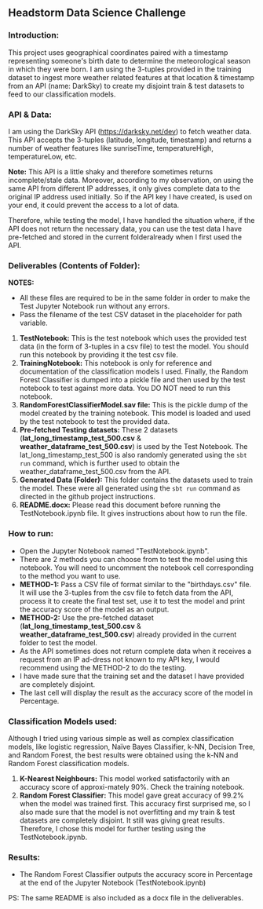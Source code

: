## Headstorm Data Science Challenge

### Introduction:

This project uses geographical coordinates paired with a timestamp representing someone's birth date to determine the meteorological season in which they were born. I am using the 3-tuples provided in the training dataset to ingest more weather related features at that location & timestamp from an API (name: DarkSky) to create my disjoint train & test datasets to feed to our classification models. 

### API & Data: 

I am using the DarkSky API (https://darksky.net/dev) to fetch weather data. This API accepts the 3-tuples (latitude, longitude, timestamp) and returns a number of weather features like sunriseTime, temperatureHigh, temperatureLow, etc.

**Note:** This API is a little shaky and therefore sometimes returns incomplete/stale data. Moreover, according to my observation, on using the same API from different IP addresses, it only gives complete data to the original IP address used initially. So if the API key I have created, is used on your end, it could prevent the access to a lot of data.

Therefore, while testing the model, I have handled the situation where, if the API does not return the necessary data, you can use the test data I have pre-fetched and stored in the current folderalready when I first used the API.

### Deliverables (Contents of Folder):
**NOTES:**
- All these files are required to be in the same folder in order to make the Test Jupyter Notebook run without any errors.
- Pass the filename of the test CSV dataset in the placeholder for path variable.

1. **TestNotebook:** This is the test notebook which uses the provided test data (in the form of 3-tuples in a csv file) to test the model. You should run this notebook by providing it the test csv file. 
2. **TrainingNotebook:** This notebook is only for reference and documentation of the classification models I used. Finally, the Random Forest Classifier is dumped into a pickle file and then used by the test notebook to test against more data. You DO NOT need to run this notebook. 
3. **RandomForestClassifierModel.sav file:** This is the pickle dump of the model created by the training notebook. This model is loaded and used by the test notebook to test the provided data.
4. **Pre-fetched Testing datasets:** These 2 datasets (**lat_long_timestamp_test_500.csv** & **weather_dataframe_test_500.csv**) is used by the Test Notebook. The lat_long_timestamp_test_500 is also randomly generated using the `sbt run` command, which is further used to obtain the weather_dataframe_test_500.csv from the API.
5. **Generated Data (Folder):** This folder contains the datasets used to train the model. These were all generated using the `sbt run` command as directed in the github project instructions.
6. **README.docx:** Please read this document before running the TestNotebook.ipynb file. It gives instructions about how to run the file.

### How to run:
-	Open the Jupyter Notebook named "TestNotebook.ipynb". 
- There are 2 methods you can choose from to test the model using this notebook. You will need to uncomment the notebook cell corresponding to the method you want to use.
- **METHOD-1:** Pass a CSV file of format similar to the "birthdays.csv" file. It will use the 3-tuples from the csv file to fetch data from the API, process it to create the final test set, use it to test the model and print the accuracy score of the model as an output.
- **METHOD-2:** Use the pre-fetched dataset (**lat_long_timestamp_test_500.csv** & **weather_dataframe_test_500.csv**) already provided in the current folder to test the model.
- As the API sometimes does not return complete data when it receives a request from an IP ad-dress not known to my API key, I would recommend using the METHOD-2 to do the testing.
- I have made sure that the training set and the dataset I have provided are completely disjoint.
- The last cell will display the result as the accuracy score of the model in Percentage.

### Classification Models used:
Although I tried using various simple as well as complex classification models, like logistic regression, Naïve Bayes Classifier, k-NN, Decision Tree, and Random Forest, the best results were obtained using the k-NN and Random Forest classification models.

1. **K-Nearest Neighbours:** This model worked satisfactorily with an accuracy score of approxi-mately 90%. Check the training notebook.
2. **Random Forest Classifier:** This model gave great accuracy of 99.2% when the model was trained first. This accuracy first surprised me, so I also made sure that the model is not overfitting and my train & test datasets are completely disjoint. It still was giving great results. Therefore, I chose this model for further testing using the TestNotebook.ipynb.

### Results: 
- The Random Forest Classifier outputs the accuracy score in Percentage at the end of the Jupyter Notebook (TestNotebook.ipynb)

PS: The same README is also included as a docx file in the deliverables.
